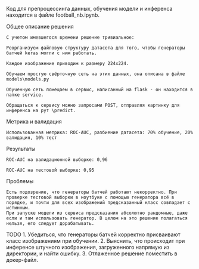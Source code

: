 Код для препроцессинга данных, обучения модели и инференса находится в файле football_nb.ipynb.


Общее описание решения

	С учетом имевшегося времени решение тривиальное: 
	
	Реорганизуем файловую структуру датасета для того, чтобы генераторы батчей keras могли с ним работать.
	
	Каждое изображение приводим к размеру 224х224.
	
	Обучаем простую свёрточную сеть на этих данных, она описана в файле models\models.py
	
	Обученную сеть помещаем в сервис, написанный на flask - он находится в папке service.
	
	Обращаться к сервису можно запросами POST, отправляя картинку для инференса на рут \predict.
	
	
	
Метрика и валидация

	Использованная метрика: ROC-AUC, разбиение датасета: 70% обучение, 20% валидация, 10% тест
	
	
Результаты

	ROC-AUC на валидационной выборке: 0,96
	
	ROC-AUC на тестовой выборке: 0,95	
	
	
Проблемы

	Есть подозрение, что генераторы батчей работают некорректно. При проверке тестовой выборки в ноутбуке с помощью генератора всё в порядке, и почти для всех изображений предсказанный класс совпадает с истинным.
	При запуске модели из сервиса предсказания абсолютно рандомные, даже если и там использовать генератор. В целом на это решение полагаться нельзя, его следует дорабатывать.
	
	
TODO
	1. Убедиться, что генераторы батчей корректно присваивают класс изображениям при обучении.
	2. Выяснить, что происходит при инференсе штучного изображения, загруженного напрямую из директории, и найти ошибку.
	3. Отлаженное решение поместить в докер-файл.
   